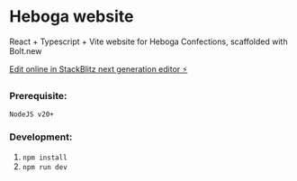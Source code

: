 # Heboga website

React + Typescript + Vite website for Heboga Confections, scaffolded with Bolt.new

[Edit online in StackBlitz next generation editor ⚡️](https://stackblitz.com/~/github.com/ashvinpanicker/chillimilli)

### Prerequisite: 

    NodeJS v20+

### Development:

1. `npm install`
2. `npm run dev`